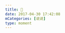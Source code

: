```yaml
---
title: 🍟
date: 2017-04-30 17:42:08
mCategories: [说说]
type: moment
---
```


<div id="pics-20170430174208"></div>

<script>
var data = [
    {"link": "2017-04-30_000000.jpeg", "type": "shuoshuo"}
];
picsRender(data, "pics-20170430174208");
</script>
